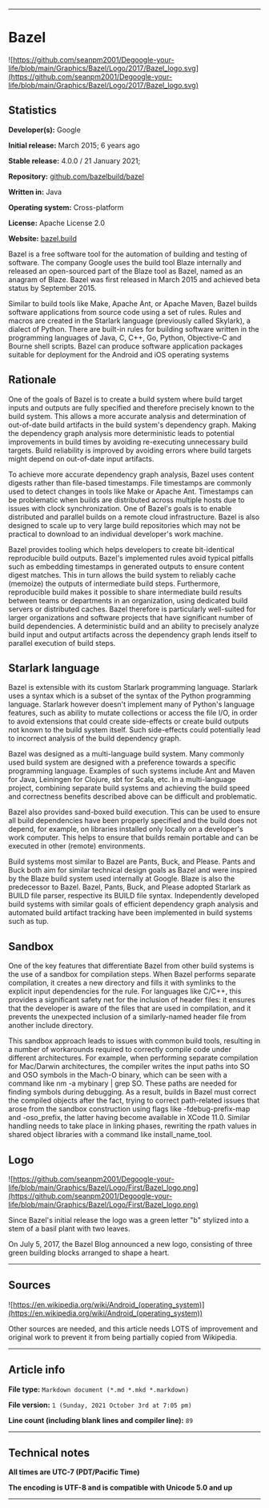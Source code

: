 
***

# Bazel

![https://github.com/seanpm2001/Degoogle-your-life/blob/main/Graphics/Bazel/Logo/2017/Bazel_logo.svg](https://github.com/seanpm2001/Degoogle-your-life/blob/main/Graphics/Bazel/Logo/2017/Bazel_logo.svg)

## Statistics

**Developer(s):**	Google

**Initial release:**	March 2015; 6 years ago

**Stable release:**	4.0.0 / 21 January 2021;

**Repository:** [github.com/bazelbuild/bazel](github.com/bazelbuild/bazel)

**Written in:**	Java

**Operating system:**	Cross-platform

**License:**	Apache License 2.0

**Website:**	[bazel.build](https://bazel.build)

Bazel is a free software tool for the automation of building and testing of software. The company Google uses the build tool Blaze internally and released an open-sourced part of the Blaze tool as Bazel, named as an anagram of Blaze. Bazel was first released in March 2015 and achieved beta status by September 2015.

Similar to build tools like Make, Apache Ant, or Apache Maven, Bazel builds software applications from source code using a set of rules. Rules and macros are created in the Starlark language (previously called Skylark), a dialect of Python. There are built-in rules for building software written in the programming languages of Java, C, C++, Go, Python, Objective-C and Bourne shell scripts. Bazel can produce software application packages suitable for deployment for the Android and iOS operating systems

## Rationale

One of the goals of Bazel is to create a build system where build target inputs and outputs are fully specified and therefore precisely known to the build system. This allows a more accurate analysis and determination of out-of-date build artifacts in the build system's dependency graph. Making the dependency graph analysis more deterministic leads to potential improvements in build times by avoiding re-executing unnecessary build targets. Build reliability is improved by avoiding errors where build targets might depend on out-of-date input artifacts.

To achieve more accurate dependency graph analysis, Bazel uses content digests rather than file-based timestamps. File timestamps are commonly used to detect changes in tools like Make or Apache Ant. Timestamps can be problematic when builds are distributed across multiple hosts due to issues with clock synchronization. One of Bazel's goals is to enable distributed and parallel builds on a remote cloud infrastructure. Bazel is also designed to scale up to very large build repositories which may not be practical to download to an individual developer's work machine.

Bazel provides tooling which helps developers to create bit-identical reproducible build outputs. Bazel's implemented rules avoid typical pitfalls such as embedding timestamps in generated outputs to ensure content digest matches. This in turn allows the build system to reliably cache (memoize) the outputs of intermediate build steps. Furthermore, reproducible build makes it possible to share intermediate build results between teams or departments in an organization, using dedicated build servers or distributed caches. Bazel therefore is particularly well-suited for larger organizations and software projects that have significant number of build dependencies. A deterministic build and an ability to precisely analyze build input and output artifacts across the dependency graph lends itself to parallel execution of build steps.

## Starlark language

Bazel is extensible with its custom Starlark programming language. Starlark uses a syntax which is a subset of the syntax of the Python programming language. Starlark however doesn't implement many of Python's language features, such as ability to mutate collections or access the file I/O, in order to avoid extensions that could create side-effects or create build outputs not known to the build system itself. Such side-effects could potentially lead to incorrect analysis of the build dependency graph.

Bazel was designed as a multi-language build system. Many commonly used build system are designed with a preference towards a specific programming language. Examples of such systems include Ant and Maven for Java, Leiningen for Clojure, sbt for Scala, etc. In a multi-language project, combining separate build systems and achieving the build speed and correctness benefits described above can be difficult and problematic.

Bazel also provides sand-boxed build execution. This can be used to ensure all build dependencies have been properly specified and the build does not depend, for example, on libraries installed only locally on a developer's work computer. This helps to ensure that builds remain portable and can be executed in other (remote) environments.

Build systems most similar to Bazel are Pants, Buck, and Please. Pants and Buck both aim for similar technical design goals as Bazel and were inspired by the Blaze build system used internally at Google. Blaze is also the predecessor to Bazel. Bazel, Pants, Buck, and Please adopted Starlark as BUILD file parser, respective its BUILD file syntax. Independently developed build systems with similar goals of efficient dependency graph analysis and automated build artifact tracking have been implemented in build systems such as tup.

## Sandbox

One of the key features that differentiate Bazel from other build systems is the use of a sandbox for compilation steps. When Bazel performs separate compilation, it creates a new directory and fills it with symlinks to the explicit input dependencies for the rule. For languages like C/C++, this provides a significant safety net for the inclusion of header files: it ensures that the developer is aware of the files that are used in compilation, and it prevents the unexpected inclusion of a similarly-named header file from another include directory.

This sandbox approach leads to issues with common build tools, resulting in a number of workarounds required to correctly compile code under different architectures. For example, when performing separate compilation for Mac/Darwin architectures, the compiler writes the input paths into SO and OSO symbols in the Mach-O binary, which can be seen with a command like nm -a mybinary | grep SO. These paths are needed for finding symbols during debugging. As a result, builds in Bazel must correct the compiled objects after the fact, trying to correct path-related issues that arose from the sandbox construction using flags like -fdebug-prefix-map and -oso_prefix, the latter having become available in XCode 11.0. Similar handling needs to take place in linking phases, rewriting the rpath values in shared object libraries with a command like install_name_tool.

## Logo

![https://github.com/seanpm2001/Degoogle-your-life/blob/main/Graphics/Bazel/Logo/First/Bazel_logo.png](https://github.com/seanpm2001/Degoogle-your-life/blob/main/Graphics/Bazel/Logo/First/Bazel_logo.png)

Since Bazel's initial release the logo was a green letter "b" stylized into a stem of a basil plant with two leaves.

On July 5, 2017, the Bazel Blog announced a new logo, consisting of three green building blocks arranged to shape a heart.

***

## Sources

![https://en.wikipedia.org/wiki/Android_(operating_system)](https://en.wikipedia.org/wiki/Android_(operating_system))

Other sources are needed, and this article needs LOTS of improvement and original work to prevent it from being partially copied from Wikipedia.

***

## Article info

**File type:** `Markdown document (*.md *.mkd *.markdown)`

**File version:** `1 (Sunday, 2021 October 3rd at 7:05 pm)`

**Line count (including blank lines and compiler line):** `89`

***

## Technical notes

**All times are UTC-7 (PDT/Pacific Time)**

**The encoding is UTF-8 and is compatible with Unicode 5.0 and up**

***

